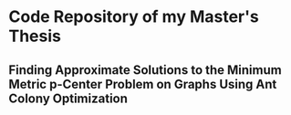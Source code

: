 # Code Repository of my Master's Thesis

## Finding Approximate Solutions to the Minimum Metric p-Center Problem on Graphs Using Ant Colony Optimization
